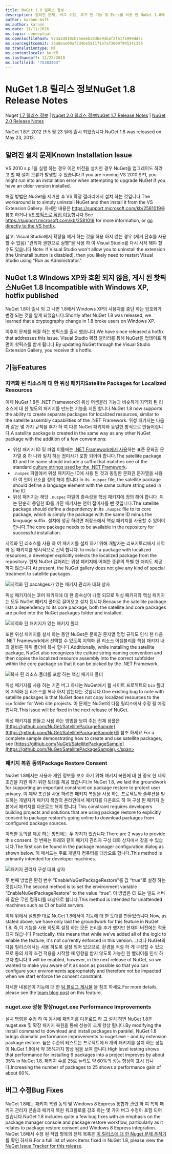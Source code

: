```yaml
---
title: NuGet 1.8 릴리스 정보
description: 알려진 문제, 버그 수정, 추가 된 기능 및 Ecrs를 비롯 한 NuGet 1.8에 대 한 릴리스 정보입니다.
author: karann-msft
ms.author: karann
ms.date: 11/11/2016
ms.topic: conceptual
ms.openlocfilehash: 973a2d010cb75eeeb383be94baf2fb17a999dd7c
ms.sourcegitcommit: 26a8eae00af2d4be581171e7a73009f94534c336
ms.translationtype: MT
ms.contentlocale: ko-KR
ms.lasthandoff: 12/25/2019
ms.locfileid: "75383463"
---
```

# <a name="nuget-18-release-notes"></a><span data-ttu-id="76aa0-103">NuGet 1.8 릴리스 정보</span><span class="sxs-lookup"><span data-stu-id="76aa0-103">NuGet 1.8 Release Notes</span></span>

<span data-ttu-id="76aa0-104">Nuget [1.7 릴리스 정보](../release-notes/nuget-1.7.md) | [Nuget 2.0 릴리스 정보](../release-notes/nuget-2.0.md)</span><span class="sxs-lookup"><span data-stu-id="76aa0-104">[NuGet 1.7 Release Notes](../release-notes/nuget-1.7.md) | [NuGet 2.0 Release Notes](../release-notes/nuget-2.0.md)</span></span>

<span data-ttu-id="76aa0-105">NuGet 1.8은 2012 년 5 월 23 일에 출시 되었습니다.</span><span class="sxs-lookup"><span data-stu-id="76aa0-105">NuGet 1.8 was released on May 23, 2012.</span></span>

## <a name="known-installation-issue"></a><span data-ttu-id="76aa0-106">알려진 설치 문제</span><span class="sxs-lookup"><span data-stu-id="76aa0-106">Known Installation Issue</span></span>
<span data-ttu-id="76aa0-107">VS 2010 s p 1을 실행 하는 경우 이전 버전을 설치한 경우 NuGet을 업그레이드 하려고 할 때 설치 오류가 발생할 수 있습니다.</span><span class="sxs-lookup"><span data-stu-id="76aa0-107">If you are running VS 2010 SP1, you might run into an installation error when attempting to upgrade NuGet if you have an older version installed.</span></span>

<span data-ttu-id="76aa0-108">해결 방법은 NuGet을 제거한 후 VS 확장 갤러리에서 설치 하는 것입니다.</span><span class="sxs-lookup"><span data-stu-id="76aa0-108">The workaround is to simply uninstall NuGet and then install it from the VS Extension Gallery.</span></span>  <span data-ttu-id="76aa0-109">자세한 내용은 <https://support.microsoft.com/kb/2581019>을 참조 하거나 [VS 핫픽스로 직접 이동](http://bit.ly/vsixcertfix)합니다.</span><span class="sxs-lookup"><span data-stu-id="76aa0-109">See <https://support.microsoft.com/kb/2581019> for more information, or [go directly to the VS hotfix](http://bit.ly/vsixcertfix).</span></span>

<span data-ttu-id="76aa0-110">참고: Visual Studio에서 확장을 제거 하는 것을 허용 하지 않는 경우 (제거 단추를 사용할 수 없음) "관리자 권한으로 실행"을 사용 하 여 Visual Studio를 다시 시작 해야 할 수도 있습니다.</span><span class="sxs-lookup"><span data-stu-id="76aa0-110">Note: If Visual Studio won't allow you to uninstall the extension (the Uninstall button is disabled), then you likely need to restart Visual Studio using "Run as Administrator."</span></span>

## <a name="nuget-18-incompatible-with-windows-xp-hotfix-published"></a><span data-ttu-id="76aa0-111">NuGet 1.8 Windows XP와 호환 되지 않음, 게시 된 핫픽스</span><span class="sxs-lookup"><span data-stu-id="76aa0-111">NuGet 1.8 Incompatible with Windows XP, hotfix published</span></span>

<span data-ttu-id="76aa0-112">NuGet 1.8이 출시 되 고 나면 1.8에서 Windows XP의 사용자를 중단 하는 암호화가 변경 되는 것을 알게 되었습니다.</span><span class="sxs-lookup"><span data-stu-id="76aa0-112">Shortly after NuGet 1.8 was released, we learned that a cryptography change in 1.8 broke users on Windows XP.</span></span>

<span data-ttu-id="76aa0-113">이후이 문제를 해결 하는 핫픽스를 출시 했습니다.</span><span class="sxs-lookup"><span data-stu-id="76aa0-113">We have since released a hotfix that addresses this issue.</span></span>  <span data-ttu-id="76aa0-114">Visual Studio 확장 갤러리를 통해 NuGet을 업데이트 하면이 핫픽스를 받게 됩니다.</span><span class="sxs-lookup"><span data-stu-id="76aa0-114">By updating NuGet through the Visual Studio Extension Gallery, you receive this hotfix.</span></span>

## <a name="features"></a><span data-ttu-id="76aa0-115">기능</span><span class="sxs-lookup"><span data-stu-id="76aa0-115">Features</span></span>

### <a name="satellite-packages-for-localized-resources"></a><span data-ttu-id="76aa0-116">지역화 된 리소스에 대 한 위성 패키지</span><span class="sxs-lookup"><span data-stu-id="76aa0-116">Satellite Packages for Localized Resources</span></span>
<span data-ttu-id="76aa0-117">이제 NuGet 1.8은 .NET Framework의 위성 어셈블리 기능과 비슷하게 지역화 된 리소스에 대 한 별도의 패키지를 만드는 기능을 지원 합니다.</span><span class="sxs-lookup"><span data-stu-id="76aa0-117">NuGet 1.8 now supports the ability to create separate packages for localized resources, similar to the satellite assembly capabilities of the .NET Framework.</span></span>  <span data-ttu-id="76aa0-118">위성 패키지는 다음과 같은 몇 가지 규칙을 추가 하 여 다른 NuGet 패키지와 동일한 방식으로 만들어집니다.</span><span class="sxs-lookup"><span data-stu-id="76aa0-118">A satellite package is created in the same way as any other NuGet package with the addition of a few conventions:</span></span>

* <span data-ttu-id="76aa0-119">위성 패키지 ID 및 파일 이름에는 [.NET Framework에서 사용](https://docs.microsoft.com/openspecs/windows_protocols/ms-lcid/a9eac961-e77d-41a6-90a5-ce1a8b0cdb9c)하는 표준 문화권 문자열 중 하 나와 일치 하는 접미사가 포함 되어야 합니다.</span><span class="sxs-lookup"><span data-stu-id="76aa0-119">The satellite package ID and file name should include a suffix that matches one of the standard [culture strings used by the .NET Framework](https://docs.microsoft.com/openspecs/windows_protocols/ms-lcid/a9eac961-e77d-41a6-90a5-ce1a8b0cdb9c).</span></span>
* <span data-ttu-id="76aa0-120">`.nuspec` 파일에서 위성 패키지는 ID에 사용 된 것과 동일한 문화권 문자열을 사용 하 여 언어 요소를 정의 해야 합니다.</span><span class="sxs-lookup"><span data-stu-id="76aa0-120">In its `.nuspec` file, the satellite package should define a language element with the same culture string used in the ID</span></span>
* <span data-ttu-id="76aa0-121">위성 패키지는 해당 `.nuspec` 파일의 종속성을 핵심 패키지에 정의 해야 합니다 .이는 단순히 동일한 ID를 가진 패키지는 언어 접미사를 뺀 것입니다.</span><span class="sxs-lookup"><span data-stu-id="76aa0-121">The satellite package should define a dependency in its `.nuspec` file to its core package, which is simply the package with the same ID minus the language suffix.</span></span>  <span data-ttu-id="76aa0-122">설치에 성공 하려면 저장소에서 핵심 패키지를 사용할 수 있어야 합니다.</span><span class="sxs-lookup"><span data-stu-id="76aa0-122">The core package needs to be available in the repository for successful installation.</span></span>

<span data-ttu-id="76aa0-123">지역화 된 리소스를 사용 하 여 패키지를 설치 하기 위해 개발자는 리포지토리에서 지역화 된 패키지를 명시적으로 선택 합니다.</span><span class="sxs-lookup"><span data-stu-id="76aa0-123">To install a package with localized resources, a developer explicitly selects the localized package from the repository.</span></span> <span data-ttu-id="76aa0-124">현재 NuGet 갤러리는 위성 패키지에 어떠한 종류의 특별 한 처리도 제공 하지 않습니다.</span><span class="sxs-lookup"><span data-stu-id="76aa0-124">At present, the NuGet gallery does not give any kind of special treatment to satellite packages.</span></span>

![지역화 된 pacakges가 있는 패키지 관리자 대화 상자](./media/dlg-w-loc-packs.png)

<span data-ttu-id="76aa0-126">위성 패키지에는 코어 패키지에 대 한 종속성이 나열 되므로 위성 패키지와 핵심 패키지는 모두 NuGet 패키지 폴더로 끌어오고 설치 됩니다.</span><span class="sxs-lookup"><span data-stu-id="76aa0-126">Because the satellite package lists a dependency to its core package, both the satellite and core packages are pulled into the NuGet packages folder and installed.</span></span>

![지역화 된 패키지가 있는 패키지 폴더](./media/fldr-loc-packs.png)

<span data-ttu-id="76aa0-128">또한 위성 패키지를 설치 하는 동안 NuGet은 문화권 문자열 명명 규칙도 인식 한 다음 .NET Framework에서 선택할 수 있도록 지역화 된 리소스 어셈블리를 핵심 패키지 내의 올바른 하위 폴더에 복사 합니다.</span><span class="sxs-lookup"><span data-stu-id="76aa0-128">Additionally, while installing the satellite package, NuGet also recognizes the culture string naming convention and then copies the localized resource assembly into the correct subfolder within the core package so that it can be picked by the .NET Framework.</span></span>

![복사 된 리소스 폴더를 포함 하는 핵심 패키지 폴더](./media/fldr-copied-loc.png)

<span data-ttu-id="76aa0-130">위성 패키지를 사용 하는 기존 버그 하나는 NuGet에서 웹 사이트 프로젝트의 `bin` 폴더에 지역화 된 리소스를 복사 하지 않는다는 것입니다.</span><span class="sxs-lookup"><span data-stu-id="76aa0-130">One existing bug to note with satellite packages is that NuGet does not copy localized resources to the `bin` folder for Web site projects.</span></span>  <span data-ttu-id="76aa0-131">이 문제는 NuGet의 다음 릴리스에서 수정 될 예정입니다.</span><span class="sxs-lookup"><span data-stu-id="76aa0-131">This issue will be fixed in the next release of NuGet.</span></span>

<span data-ttu-id="76aa0-132">위성 패키지를 만들고 사용 하는 방법을 보여 주는 전체 샘플은 [https://github.com/NuGet/SatellitePackageSample](https://github.com/NuGet/SatellitePackageSample)를 참조 하세요.</span><span class="sxs-lookup"><span data-stu-id="76aa0-132">For a complete sample demonstrating how to create and use satellite packages, see [https://github.com/NuGet/SatellitePackageSample](https://github.com/NuGet/SatellitePackageSample).</span></span>

### <a name="package-restore-consent"></a><span data-ttu-id="76aa0-133">패키지 복원 동의</span><span class="sxs-lookup"><span data-stu-id="76aa0-133">Package Restore Consent</span></span>
<span data-ttu-id="76aa0-134">NuGet 1.8에서는 사용자 개인 정보를 보호 하기 위해 패키지 복원에 대 한 중요 한 제약 조건을 지원 하기 위한 토대를 제공 했습니다.</span><span class="sxs-lookup"><span data-stu-id="76aa0-134">In NuGet 1.8, we laid the groundwork for supporting an important constraint on package restore to protect user privacy.</span></span> <span data-ttu-id="76aa0-135">이 제약 조건을 사용 하려면 패키지 복원을 사용 하는 프로젝트와 솔루션을 빌드하는 개발자가 패키지 복원의 온라인에서 패키지를 다운로드 하 여 구성 된 패키지 원본에서 패키지를 다운로드 해야 합니다.</span><span class="sxs-lookup"><span data-stu-id="76aa0-135">This constraint requires developers building projects and solutions that are using package restore to explicitly consent to package restore’s going online to download packages from configured package sources.</span></span>

<span data-ttu-id="76aa0-136">이러한 동의를 제공 하는 방법에는 두 가지가 있습니다.</span><span class="sxs-lookup"><span data-stu-id="76aa0-136">There are 2 ways to provide this consent.</span></span> <span data-ttu-id="76aa0-137">첫 번째는 아래와 같이 패키지 관리자 구성 대화 상자에서 찾을 수 있습니다.</span><span class="sxs-lookup"><span data-stu-id="76aa0-137">The first can be found in the package manager configuration dialog as shown below.</span></span>  <span data-ttu-id="76aa0-138">이 메서드는 주로 개발자 컴퓨터를 대상으로 합니다.</span><span class="sxs-lookup"><span data-stu-id="76aa0-138">This method is primarily intended for developer machines.</span></span>

![패키지 관리자 구성 대화 상자](./media/pr-consent-configdlg.png)

<span data-ttu-id="76aa0-140">두 번째 방법은 환경 변수 "EnableNuGetPackageRestore"를 값 "true"로 설정 하는 것입니다.</span><span class="sxs-lookup"><span data-stu-id="76aa0-140">The second method is to set the environment variable “EnableNuGetPackageRestore” to the value “true”.</span></span>  <span data-ttu-id="76aa0-141">이 방법은 CI 또는 빌드 서버와 같은 무인 컴퓨터를 대상으로 합니다.</span><span class="sxs-lookup"><span data-stu-id="76aa0-141">This method is intended for unattended machines such as CI or build servers.</span></span>

<span data-ttu-id="76aa0-142">이제 위에서 설명한 대로 NuGet 1.8에서이 기능에 대 한 토대를 만들었습니다.</span><span class="sxs-lookup"><span data-stu-id="76aa0-142">Now, as stated above, we have only laid the groundwork for this feature in NuGet 1.8.</span></span>  <span data-ttu-id="76aa0-143">즉,이 기능을 사용 하도록 설정 하는 모든 논리를 추가 했지만 현재이 버전에는 적용 되지 않습니다.</span><span class="sxs-lookup"><span data-stu-id="76aa0-143">Practically, this means that while we’ve added all of the logic to enable the feature, it's not currently enforced in this version.</span></span> <span data-ttu-id="76aa0-144">그러나 NuGet의 다음 릴리스에서는 사용 하도록 설정 되어 있으므로, 환경을 적절 하 게 구성할 수 있으므로 동의 제약 조건 적용을 시작할 때 영향을 받지 않도록 가능한 한 빨리이를 인식 하고자 합니다.</span><span class="sxs-lookup"><span data-stu-id="76aa0-144">It will be enabled, however, in the next release of NuGet, so we wanted to make you aware of it as soon as possible so that you can configure your environments appropriately and therefore not be impacted when we start enforce the consent constraint.</span></span>

<span data-ttu-id="76aa0-145">자세한 내용은이 기능에 대 한 [팀 블로그 게시물](http://blog.nuget.org/20120518/package-restore-and-consent.html) 을 참조 하세요.</span><span class="sxs-lookup"><span data-stu-id="76aa0-145">For more details, please see the [team blog post](http://blog.nuget.org/20120518/package-restore-and-consent.html) on this feature.</span></span>

### <a name="nugetexe-performance-improvements"></a><span data-ttu-id="76aa0-146">nuget.exe 성능 향상</span><span class="sxs-lookup"><span data-stu-id="76aa0-146">nuget.exe Performance Improvements</span></span>
<span data-ttu-id="76aa0-147">설치 명령을 수정 하 여 동시에 패키지를 다운로드 하 고 설치 하면 NuGet 1.8은 nuget.exe 및 확장 패키지 복원을 통해 성능이 크게 향상 됩니다.</span><span class="sxs-lookup"><span data-stu-id="76aa0-147">By modifying the install command to download and install packages in parallel, NuGet 1.8 brings dramatic performance improvements to nuget.exe – and by extension package restore.</span></span>  <span data-ttu-id="76aa0-148">높은 수준의 테스트는 프로젝트에 6 개의 패키지를 설치 하는 성능이 NuGet 1.8에서 약 35%까지 향상 됨을 보여 줍니다.</span><span class="sxs-lookup"><span data-stu-id="76aa0-148">High level testing shows that performance for installing 6 packages into a project improves by about 35% in NuGet 1.8.</span></span>  <span data-ttu-id="76aa0-149">패키지 수를 25로 늘려도 약 60%의 성능 향상이 표시 됩니다.</span><span class="sxs-lookup"><span data-stu-id="76aa0-149">Increasing the number of packages to 25 shows a performance gain of about 60%.</span></span>

## <a name="bug-fixes"></a><span data-ttu-id="76aa0-150">버그 수정</span><span class="sxs-lookup"><span data-stu-id="76aa0-150">Bug Fixes</span></span>
<span data-ttu-id="76aa0-151">NuGet 1.8에는 패키지 복원 동의 및 Windows 8 Express 통합과 관련 하 여 특히 패키지 관리자 콘솔과 패키지 복원 워크플로를 강조 하는 몇 가지 버그 수정이 포함 되어 있습니다.</span><span class="sxs-lookup"><span data-stu-id="76aa0-151">NuGet 1.8 includes quite a few bug fixes with an emphasis on the package manager console and package restore workflow, particularly as it relates to package restore consent and Windows 8 Express integration.</span></span>
<span data-ttu-id="76aa0-152">NuGet 1.8에서 수정 된 작업 항목의 전체 목록은 [이 릴리스에 대 한 Nuget 문제 추적기](http://nuget.codeplex.com/workitem/list/advanced?keyword=&status=Closed&type=All&priority=All&release=NuGet%201.8&assignedTo=All&component=All&sortField=Votes&sortDirection=Descending&page=0)를 확인 하세요.</span><span class="sxs-lookup"><span data-stu-id="76aa0-152">For a full list of work items fixed in NuGet 1.8, please view the [NuGet Issue Tracker for this release](http://nuget.codeplex.com/workitem/list/advanced?keyword=&status=Closed&type=All&priority=All&release=NuGet%201.8&assignedTo=All&component=All&sortField=Votes&sortDirection=Descending&page=0).</span></span>
